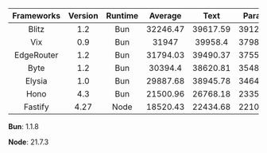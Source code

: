 | Frameworks | Version | Runtime | Average | Text | Params | DB Query |
| :---: | :---: | :---: | :---: | :---: | :---: | :---: |
| Blitz | 1.2 | Bun | 32246.47 | 39617.59 | 39128.69 | 17993.14 |
| Vix | 0.9 | Bun | 31947 | 39958.4 | 37982.66 | 17899.94 |
| EdgeRouter | 1.2 | Bun | 31794.03 | 39490.37 | 37552.64 | 18339.08 |
| Byte | 1.2 | Bun | 30394.4 | 38620.81 | 35486.98 | 17075.42 |
| Elysia | 1.0 | Bun | 29887.68 | 38945.78 | 34640.35 | 16076.92 |
| Hono | 4.3 | Bun | 21500.96 | 26768.18 | 23351.84 | 14382.85 |
| Fastify | 4.27 | Node | 18520.43 | 22434.68 | 22107.51 | 11019.09 |

**Bun**: 1.1.8

**Node**: 21.7.3

